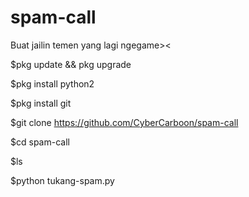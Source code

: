 # spam-call
Buat jailin temen yang lagi ngegame>&lt;

$pkg update && pkg upgrade

$pkg install python2

$pkg install git

$git clone https://github.com/CyberCarboon/spam-call

$cd spam-call

$ls

$python tukang-spam.py
